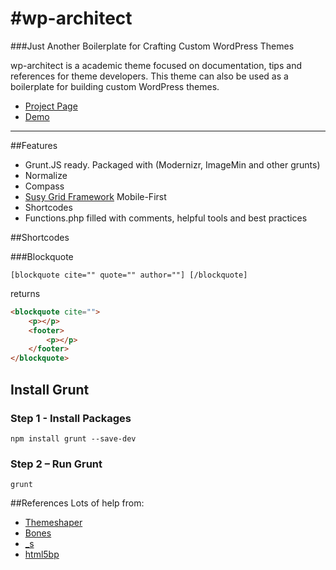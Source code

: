 #wp-architect
============
###Just Another Boilerplate for Crafting Custom WordPress Themes

wp-architect is a academic theme focused on documentation, tips and references
for theme developers. This theme can also be used as a boilerplate for building
custom WordPress themes. 

* [Project Page](http://www.wp-architect.com/)
* [Demo](http://demo.wp-architect.com/)

<hr>

##Features
* Grunt.JS ready. Packaged with (Modernizr, ImageMin and other grunts)
* Normalize
* Compass
* [Susy Grid Framework](http://susy.oddbird.net/) Mobile-First
* Shortcodes
* Functions.php filled with comments, helpful tools and best practices

##Shortcodes

###Blockquote

```
[blockquote cite="" quote="" author=""] [/blockquote]
```
returns

```html
<blockquote cite="">
    <p></p>
    <footer>
        <p></p>
    </footer>
</blockquote>
```

## Install Grunt

### Step 1 - Install Packages
```unix
npm install grunt --save-dev
```

### Step 2 – Run Grunt
```unix
grunt
```

##References
Lots of help from:
* [Themeshaper](http://themeshaper.com/2012/10/22/the-themeshaper-wordpress-theme-tutorial-2nd-edition/)
* [Bones](http://themble.com/bones/)
* [_s](https://github.com/Automattic/_s)
* [html5bp](http://html5boilerplate.com/)
